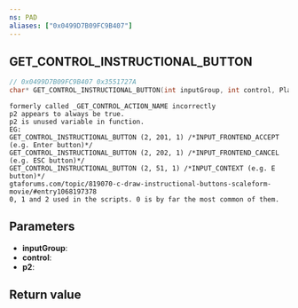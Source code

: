 ```yaml
---
ns: PAD
aliases: ["0x0499D7B09FC9B407"]
---
```

## GET_CONTROL_INSTRUCTIONAL_BUTTON

```c
// 0x0499D7B09FC9B407 0x3551727A
char* GET_CONTROL_INSTRUCTIONAL_BUTTON(int inputGroup, int control, Player p2);
```

```
formerly called _GET_CONTROL_ACTION_NAME incorrectly  
p2 appears to always be true.  
p2 is unused variable in function.  
EG:  
GET_CONTROL_INSTRUCTIONAL_BUTTON (2, 201, 1) /*INPUT_FRONTEND_ACCEPT (e.g. Enter button)*/  
GET_CONTROL_INSTRUCTIONAL_BUTTON (2, 202, 1) /*INPUT_FRONTEND_CANCEL (e.g. ESC button)*/  
GET_CONTROL_INSTRUCTIONAL_BUTTON (2, 51, 1) /*INPUT_CONTEXT (e.g. E button)*/  
gtaforums.com/topic/819070-c-draw-instructional-buttons-scaleform-movie/#entry1068197378  
0, 1 and 2 used in the scripts. 0 is by far the most common of them.  
```

## Parameters
* **inputGroup**: 
* **control**: 
* **p2**: 

## Return value
